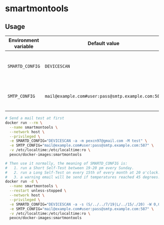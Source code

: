 # smartmontools

## Usage

Environment variable | Default value | Description
---------------------|---------------|------------
`SMARTD_CONFIG` | `DEVICESCAN` | Configuration line in `/etc/smartd.conf`<br />Only one line is supported
`SMTP_CONFIG` | `mail@example.com#user:pass@smtp.example.com:587` | SMTP client config<br />Format: `<email>#<user>:<password>@<host>:<port>`

```bash
# Send a mail test at first
docker run --rm \
  --name smartmontools \
  --network host \
  --privileged \
  -e SMARTD_CONFIG="DEVICESCAN -a -m pexcn97@gmail.com -M test" \
  -e SMTP_CONFIG="mail@example.com#user:pass@smtp.example.com:587" \
  -v /etc/localtime:/etc/localtime:ro \
  pexcn/docker-images:smartmontools

# Then use it normally, the meaning of SMARTD_CONFIG is:
#   1. run a Short Self-Test between 19-20 pm every Sunday.
#   2. run a Long Self-Test on every 15th of every month at 20 o'clock.
#   3. a warning email will be send if temperatures reached 45 degrees.
docker run -d \
  --name smartmontools \
  --restart unless-stopped \
  --network host \
  --privileged \
  -e SMARTD_CONFIG="DEVICESCAN -a -s (S/../../7/19|L/../15/./20) -W 0,0,45 -m pexcn97@gmail.com -M once" \
  -e SMTP_CONFIG="mail@example.com#user:pass@smtp.example.com:587" \
  -v /etc/localtime:/etc/localtime:ro \
  pexcn/docker-images:smartmontools
```
